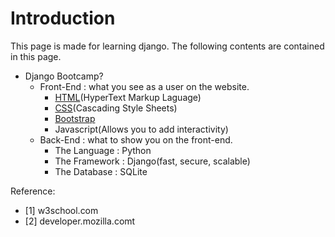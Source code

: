 # Introduction
This page is made for learning django. The following contents are contained in this page. 

- Django Bootcamp?
    - Front-End : what you see as a user on the website.
        - [HTML](html/README.md)(HyperText Markup Laguage)
        - [CSS](css/README.md)(Cascading Style Sheets)
        - [Bootstrap](bootstrap/README.md)
        - Javascript(Allows you to add interactivity)
    - Back-End : what to show you on the front-end. 
        - The Language : Python
        - The Framework : Django(fast, secure, scalable)
        - The Database : SQLite

Reference: 
- [1] w3school.com
- [2] developer.mozilla.comt

